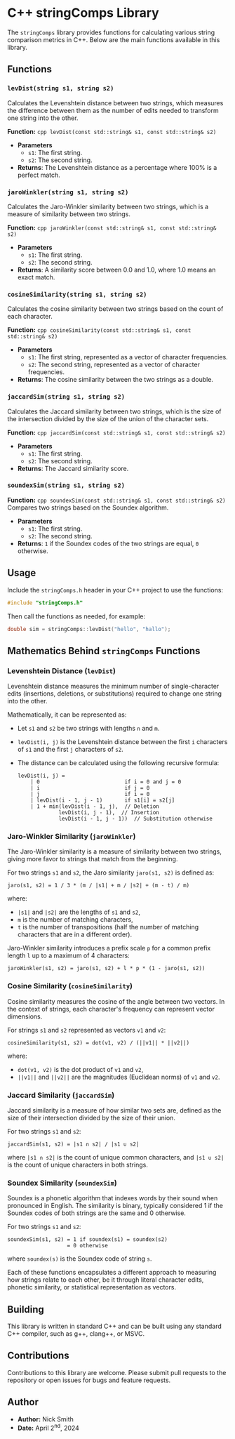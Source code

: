 # C++ stringComps Library

The `stringComps` library provides functions for calculating various string comparison metrics in C++. Below are the main functions available in this library.

## Functions

### `levDist(string s1, string s2)`

Calculates the Levenshtein distance between two strings, which measures the difference between them as the number of edits needed to transform one string into the other.

**Function:** ```cpp
levDist(const std::string& s1, const std::string& s2)```
- **Parameters**
  - `s1`: The first string.
  - `s2`: The second string.
- **Returns**: The Levenshtein distance as a percentage where 100% is a perfect match.

### `jaroWinkler(string s1, string s2)`

Calculates the Jaro-Winkler similarity between two strings, which is a measure of similarity between two strings.

**Function:** ```cpp
jaroWinkler(const std::string& s1, const std::string& s2)```
- **Parameters**
  - `s1`: The first string.
  - `s2`: The second string.
- **Returns**: A similarity score between 0.0 and 1.0, where 1.0 means an exact match.

### `cosineSimilarity(string s1, string s2)`

Calculates the cosine similarity between two strings based on the count of each character.

**Function:** ```cpp
cosineSimilarity(const std::string& s1, const std::string& s2)```
- **Parameters**
  - `s1`: The first string, represented as a vector of character frequencies.
  - `s2`: The second string, represented as a vector of character frequencies.
- **Returns**: The cosine similarity between the two strings as a double.

### `jaccardSim(string s1, string s2)`

Calculates the Jaccard similarity between two strings, which is the size of the intersection divided by the size of the union of the character sets.

**Function:** ```cpp
jaccardSim(const std::string& s1, const std::string& s2)```
- **Parameters**
  - `s1`: The first string.
  - `s2`: The second string.
- **Returns**: The Jaccard similarity score.

### `soundexSim(string s1, string s2)`

**Function:** ```cpp
soundexSim(const std::string& s1, const std::string& s2)```
Compares two strings based on the Soundex algorithm.
- **Parameters**
  - `s1`: The first string.
  - `s2`: The second string.
- **Returns**: `1` if the Soundex codes of the two strings are equal, `0` otherwise.

## Usage

Include the `stringComps.h` header in your C++ project to use the functions:

```cpp
#include "stringComps.h"
```

Then call the functions as needed, for example:

```cpp
double sim = stringComps::levDist("hello", "hallo");
```

## Mathematics Behind `stringComps` Functions

### Levenshtein Distance (`levDist`)
Levenshtein distance measures the minimum number of single-character edits (insertions, deletions, or substitutions) required to change one string into the other.

Mathematically, it can be represented as:
- Let `s1` and `s2` be two strings with lengths `n` and `m`.
- `levDist(i, j)` is the Levenshtein distance between the first `i` characters of `s1` and the first `j` characters of `s2`.
- The distance can be calculated using the following recursive formula:

  ```
  levDist(i, j) = 
      | 0                           if i = 0 and j = 0
      | i                           if j = 0
      | j                           if i = 0
      | levDist(i - 1, j - 1)       if s1[i] = s2[j]
      | 1 + min(levDist(i - 1, j),  // Deletion
               levDist(i, j - 1),  // Insertion
               levDist(i - 1, j - 1))  // Substitution otherwise
  ```

### Jaro-Winkler Similarity (`jaroWinkler`)
The Jaro-Winkler similarity is a measure of similarity between two strings, giving more favor to strings that match from the beginning.

For two strings `s1` and `s2`, the Jaro similarity `jaro(s1, s2)` is defined as:

```
jaro(s1, s2) = 1 / 3 * (m / |s1| + m / |s2| + (m - t) / m)
```
where:
- `|s1|` and `|s2|` are the lengths of `s1` and `s2`,
- `m` is the number of matching characters,
- `t` is the number of transpositions (half the number of matching characters that are in a different order).

Jaro-Winkler similarity introduces a prefix scale `p` for a common prefix length `l` up to a maximum of 4 characters:
```
jaroWinkler(s1, s2) = jaro(s1, s2) + l * p * (1 - jaro(s1, s2))
```

### Cosine Similarity (`cosineSimilarity`)
Cosine similarity measures the cosine of the angle between two vectors. In the context of strings, each character's frequency can represent vector dimensions.

For strings `s1` and `s2` represented as vectors `v1` and `v2`:

```
cosineSimilarity(s1, s2) = dot(v1, v2) / (||v1|| * ||v2||)
```
where:
- `dot(v1, v2)` is the dot product of `v1` and `v2`,
- `||v1||` and `||v2||` are the magnitudes (Euclidean norms) of `v1` and `v2`.

### Jaccard Similarity (`jaccardSim`)
Jaccard similarity is a measure of how similar two sets are, defined as the size of their intersection divided by the size of their union.

For two strings `s1` and `s2`:

```
jaccardSim(s1, s2) = |s1 ∩ s2| / |s1 ∪ s2|
```
where `|s1 ∩ s2|` is the count of unique common characters, and `|s1 ∪ s2|` is the count of unique characters in both strings.

### Soundex Similarity (`soundexSim`)
Soundex is a phonetic algorithm that indexes words by their sound when pronounced in English. The similarity is binary, typically considered 1 if the Soundex codes of both strings are the same and 0 otherwise.

For two strings `s1` and `s2`:
```
soundexSim(s1, s2) = 1 if soundex(s1) = soundex(s2)
                   = 0 otherwise
```
where `soundex(s)` is the Soundex code of string `s`.

Each of these functions encapsulates a different approach to measuring how strings relate to each other, be it through literal character edits, phonetic similarity, or statistical representation as vectors.

## Building

This library is written in standard C++ and can be built using any standard C++ compiler, such as g++, clang++, or MSVC.

## Contributions

Contributions to this library are welcome. Please submit pull requests to the repository or open issues for bugs and feature requests.

## Author

- **Author:** Nick Smith
- **Date:** April 2<sup>nd</sup>, 2024
